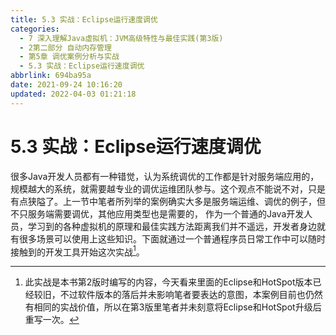 ```yaml
---
title: 5.3 实战：Eclipse运行速度调优
categories: 
  - 7 深入理解Java虛拟机：JVM高级特性与最佳实践(第3版)
  - 2第二部分 自动内存管理
  - 第5章 调优案例分析与实战
  - 5.3 实战：Eclipse运行速度调优
abbrlink: 694ba95a
date: 2021-09-24 10:16:20
updated: 2022-04-03 01:21:18
---
```

# 5.3 实战：Eclipse运行速度调优
很多Java开发人员都有一种错觉，认为系统调优的工作都是针对服务端应用的，规模越大的系统，就需要越专业的调优运维团队参与。这个观点不能说不对，只是有点狭隘了。上一节中笔者所列举的案例确实大多是服务端运维、调优的例子，但不只服务端需要调优，其他应用类型也是需要的， 作为一个普通的Java开发人员，学习到的各种虚拟机的原理和最佳实践方法距离我们并不遥远，开发者身边就有很多场景可以使用上这些知识。下面就通过一个普通程序员日常工作中可以随时接触到的开发工具开始这次实战[^1]。


[^1]: 此实战是本书第2版时编写的内容，今天看来里面的Eclipse和HotSpot版本已经较旧，不过软件版本的落后并未影响笔者要表达的意图，本案例目前也仍然有相同的实战价值，所以在第3版里笔者并未刻意将Eclipse和HotSpot升级后重写一次。

